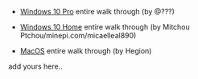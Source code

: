 * [Windows 10 Pro](https://www.youtube.com/watch?v=QBDQeNVRNak) entire walk through (by @???)

* [Windows 10 Home](https://www.youtube.com/watch?v=D0__7Jw6i0w) entire walk through (by Mitchou Ptchou/minepi.com/micaelleal890)

* [MacOS](https://www.hegion.com/setup-guide-for-pi-node/) entire walk through (by Hegion)

add yours here..